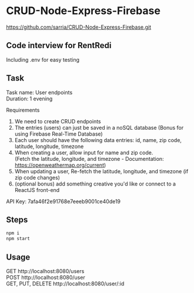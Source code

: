 # CRUD-Node-Express-Firebase
https://github.com/sarria/CRUD-Node-Express-Firebase.git
## Code interview for RentRedi
Including .env for easy testing

## Task
Task name: User endpoints\
Duration: 1 evening

Requirements
  1.  We need to create CRUD endpoints
  2.  The entries (users) can just be saved in a noSQL database (Bonus for using Firebase Real-Time Database)
  3.  Each user should have the following data entries: 
        id, name, zip code, latitude, longitude, timezone
  4.  When creating a user, allow input for name and zip code.  
      (Fetch the latitude, longitude, and timezone - Documentation: https://openweathermap.org/current) 
  5.  When updating a user, Re-fetch the latitude, longitude, and timezone (if zip code changes)
  6.  (optional bonus) add something creative you'd like or connect to a ReactJS front-end

  API Key: 7afa46f2e91768e7eeeb9001ce40de19

## Steps
```bash
npm i
npm start
```
## Usage
GET http://localhost:8080/users \
POST http://localhost:8080/user \
GET, PUT, DELETE http://localhost:8080/user/:id 
